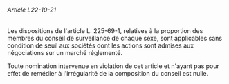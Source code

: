 ###### Article L22-10-21

Les dispositions de l'article L. 225-69-1, relatives à la proportion des membres du conseil de surveillance de chaque sexe, sont applicables sans condition de seuil aux sociétés dont les actions sont admises aux négociations sur un marché réglementé.

Toute nomination intervenue en violation de cet article et n'ayant pas pour effet de remédier à l'irrégularité de la composition du conseil est nulle.

